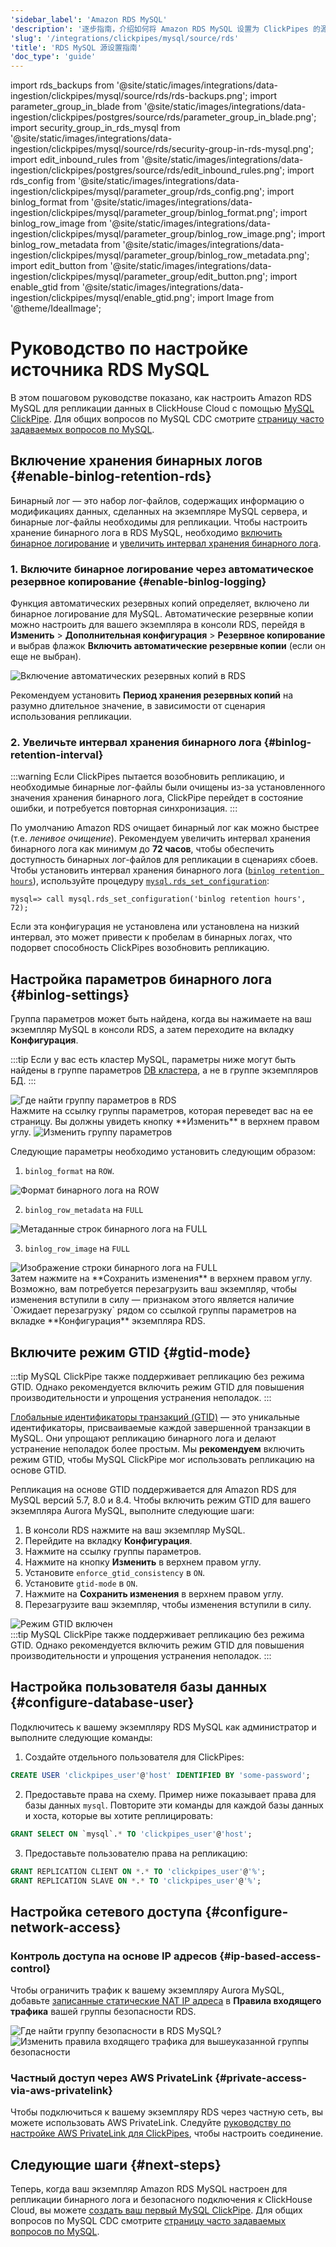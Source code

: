 ```yaml
---
'sidebar_label': 'Amazon RDS MySQL'
'description': '逐步指南，介绍如何将 Amazon RDS MySQL 设置为 ClickPipes 的源'
'slug': '/integrations/clickpipes/mysql/source/rds'
'title': 'RDS MySQL 源设置指南'
'doc_type': 'guide'
---
```


import rds_backups from '@site/static/images/integrations/data-ingestion/clickpipes/mysql/source/rds/rds-backups.png';
import parameter_group_in_blade from '@site/static/images/integrations/data-ingestion/clickpipes/postgres/source/rds/parameter_group_in_blade.png';
import security_group_in_rds_mysql from '@site/static/images/integrations/data-ingestion/clickpipes/mysql/source/rds/security-group-in-rds-mysql.png';
import edit_inbound_rules from '@site/static/images/integrations/data-ingestion/clickpipes/postgres/source/rds/edit_inbound_rules.png';
import rds_config from '@site/static/images/integrations/data-ingestion/clickpipes/mysql/parameter_group/rds_config.png';
import binlog_format from '@site/static/images/integrations/data-ingestion/clickpipes/mysql/parameter_group/binlog_format.png';
import binlog_row_image from '@site/static/images/integrations/data-ingestion/clickpipes/mysql/parameter_group/binlog_row_image.png';
import binlog_row_metadata from '@site/static/images/integrations/data-ingestion/clickpipes/mysql/parameter_group/binlog_row_metadata.png';
import edit_button from '@site/static/images/integrations/data-ingestion/clickpipes/mysql/parameter_group/edit_button.png';
import enable_gtid from '@site/static/images/integrations/data-ingestion/clickpipes/mysql/enable_gtid.png';
import Image from '@theme/IdealImage';


# Руководство по настройке источника RDS MySQL

В этом пошаговом руководстве показано, как настроить Amazon RDS MySQL для репликации данных в ClickHouse Cloud с помощью [MySQL ClickPipe](../index.md). Для общих вопросов по MySQL CDC смотрите [страницу часто задаваемых вопросов по MySQL](/integrations/data-ingestion/clickpipes/mysql/faq.md).

## Включение хранения бинарных логов {#enable-binlog-retention-rds}

Бинарный лог — это набор лог-файлов, содержащих информацию о модификациях данных, сделанных на экземпляре MySQL сервера, и бинарные лог-файлы необходимы для репликации. Чтобы настроить хранение бинарного лога в RDS MySQL, необходимо [включить бинарное логирование](#enable-binlog-logging) и [увеличить интервал хранения бинарного лога](#binlog-retention-interval).

### 1. Включите бинарное логирование через автоматическое резервное копирование {#enable-binlog-logging}

Функция автоматических резервных копий определяет, включено ли бинарное логирование для MySQL. Автоматические резервные копии можно настроить для вашего экземпляра в консоли RDS, перейдя в **Изменить** > **Дополнительная конфигурация** > **Резервное копирование** и выбрав флажок **Включить автоматические резервные копии** (если он еще не выбран).

<Image img={rds_backups} alt="Включение автоматических резервных копий в RDS" size="lg" border/>

Рекомендуем установить **Период хранения резервных копий** на разумно длительное значение, в зависимости от сценария использования репликации.

### 2. Увеличьте интервал хранения бинарного лога {#binlog-retention-interval}

:::warning
Если ClickPipes пытается возобновить репликацию, и необходимые бинарные лог-файлы были очищены из-за установленного значения хранения бинарного лога, ClickPipe перейдет в состояние ошибки, и потребуется повторная синхронизация.
:::

По умолчанию Amazon RDS очищает бинарный лог как можно быстрее (т.е. _ленивое очищение_). Рекомендуем увеличить интервал хранения бинарного лога как минимум до **72 часов**, чтобы обеспечить доступность бинарных лог-файлов для репликации в сценариях сбоев. Чтобы установить интервал хранения бинарного лога ([`binlog retention hours`](https://docs.aws.amazon.com/AmazonRDS/latest/UserGuide/mysql-stored-proc-configuring.html#mysql_rds_set_configuration-usage-notes.binlog-retention-hours)), используйте процедуру [`mysql.rds_set_configuration`](https://docs.aws.amazon.com/AmazonRDS/latest/UserGuide/mysql-stored-proc-configuring.html#mysql_rds_set_configuration):

[//]: # "ПРИМЕЧАНИЕ: большинство поставщиков CDC рекомендуют максимальный срок хранения для RDS (7 дней/168 часов). Поскольку это влияет на использование диска, мы консервативно рекомендуем минимум 3 дня/72 часа."

```text
mysql=> call mysql.rds_set_configuration('binlog retention hours', 72);
```

Если эта конфигурация не установлена или установлена на низкий интервал, это может привести к пробелам в бинарных логах, что подорвет способность ClickPipes возобновить репликацию.

## Настройка параметров бинарного лога {#binlog-settings}

Группа параметров может быть найдена, когда вы нажимаете на ваш экземпляр MySQL в консоли RDS, а затем переходите на вкладку **Конфигурация**.

:::tip
Если у вас есть кластер MySQL, параметры ниже могут быть найдены в группе параметров [DB кластера](https://docs.aws.amazon.com/AmazonRDS/latest/AuroraUserGuide/USER_WorkingWithParamGroups.CreatingCluster.html), а не в группе экземпляров БД.
:::

<Image img={rds_config} alt="Где найти группу параметров в RDS" size="lg" border/>

<br/>
Нажмите на ссылку группы параметров, которая переведет вас на ее страницу. Вы должны увидеть кнопку **Изменить** в верхнем правом углу.

<Image img={edit_button} alt="Изменить группу параметров" size="lg" border/>

Следующие параметры необходимо установить следующим образом:

1. `binlog_format` на `ROW`.

<Image img={binlog_format} alt="Формат бинарного лога на ROW" size="lg" border/>

2. `binlog_row_metadata` на `FULL`

<Image img={binlog_row_metadata} alt="Метаданные строк бинарного лога на FULL" size="lg" border/>

3. `binlog_row_image` на `FULL`

<Image img={binlog_row_image} alt="Изображение строки бинарного лога на FULL" size="lg" border/>

<br/>
Затем нажмите на **Сохранить изменения** в верхнем правом углу. Возможно, вам потребуется перезагрузить ваш экземпляр, чтобы изменения вступили в силу — признаком этого является наличие `Ожидает перезагрузку` рядом со ссылкой группы параметров на вкладке **Конфигурация** экземпляра RDS.

## Включите режим GTID {#gtid-mode}

:::tip
MySQL ClickPipe также поддерживает репликацию без режима GTID. Однако рекомендуется включить режим GTID для повышения производительности и упрощения устранения неполадок.
:::

[Глобальные идентификаторы транзакций (GTID)](https://dev.mysql.com/doc/refman/8.0/en/replication-gtids.html) — это уникальные идентификаторы, присваиваемые каждой завершенной транзакции в MySQL. Они упрощают репликацию бинарного лога и делают устранение неполадок более простым. Мы **рекомендуем** включить режим GTID, чтобы MySQL ClickPipe мог использовать репликацию на основе GTID.

Репликация на основе GTID поддерживается для Amazon RDS для MySQL версий 5.7, 8.0 и 8.4. Чтобы включить режим GTID для вашего экземпляра Aurora MySQL, выполните следующие шаги:

1. В консоли RDS нажмите на ваш экземпляр MySQL.
2. Перейдите на вкладку **Конфигурация**.
3. Нажмите на ссылку группы параметров.
4. Нажмите на кнопку **Изменить** в верхнем правом углу.
5. Установите `enforce_gtid_consistency` в `ON`.
6. Установите `gtid-mode` в `ON`.
7. Нажмите на **Сохранить изменения** в верхнем правом углу.
8. Перезагрузите ваш экземпляр, чтобы изменения вступили в силу.

<Image img={enable_gtid} alt="Режим GTID включен" size="lg" border/>

<br/>
:::tip
MySQL ClickPipe также поддерживает репликацию без режима GTID. Однако рекомендуется включить режим GTID для повышения производительности и упрощения устранения неполадок.
:::

## Настройка пользователя базы данных {#configure-database-user}

Подключитесь к вашему экземпляру RDS MySQL как администратор и выполните следующие команды:

1. Создайте отдельного пользователя для ClickPipes:

```sql
CREATE USER 'clickpipes_user'@'host' IDENTIFIED BY 'some-password';
```

2. Предоставьте права на схему. Пример ниже показывает права для базы данных `mysql`. Повторите эти команды для каждой базы данных и хоста, которые вы хотите реплицировать:

```sql
GRANT SELECT ON `mysql`.* TO 'clickpipes_user'@'host';
```

3. Предоставьте пользователю права на репликацию:

```sql
GRANT REPLICATION CLIENT ON *.* TO 'clickpipes_user'@'%';
GRANT REPLICATION SLAVE ON *.* TO 'clickpipes_user'@'%';
```

## Настройка сетевого доступа {#configure-network-access}

### Контроль доступа на основе IP адресов {#ip-based-access-control}

Чтобы ограничить трафик к вашему экземпляру Aurora MySQL, добавьте [записанные статические NAT IP адреса](../../index.md#list-of-static-ips) в **Правила входящего трафика** вашей группы безопасности RDS.

<Image img={security_group_in_rds_mysql} alt="Где найти группу безопасности в RDS MySQL?" size="lg" border/>

<Image img={edit_inbound_rules} alt="Изменить правила входящего трафика для вышеуказанной группы безопасности" size="lg" border/>

### Частный доступ через AWS PrivateLink {#private-access-via-aws-privatelink}

Чтобы подключиться к вашему экземпляру RDS через частную сеть, вы можете использовать AWS PrivateLink. Следуйте [руководству по настройке AWS PrivateLink для ClickPipes](/knowledgebase/aws-privatelink-setup-for-clickpipes), чтобы настроить соединение.

## Следующие шаги {#next-steps}

Теперь, когда ваш экземпляр Amazon RDS MySQL настроен для репликации бинарного лога и безопасного подключения к ClickHouse Cloud, вы можете [создать ваш первый MySQL ClickPipe](/integrations/clickpipes/mysql/#create-your-clickpipe). Для общих вопросов по MySQL CDC смотрите [страницу часто задаваемых вопросов по MySQL](/integrations/data-ingestion/clickpipes/mysql/faq.md).
